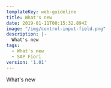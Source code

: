 ```yaml
---
templateKey: web-guideline
title: What's new
date: 2019-01-11T00:15:32.894Z
image: "/img/control-input-field.png"
description: |-
  What's new
tags:
  - What's new
  - SAP Fiori
version: '1.01'
---
```






What's new
